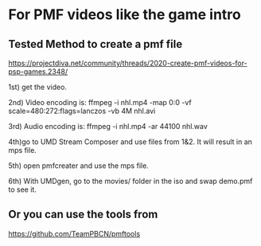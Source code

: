 # For PMF videos like the game intro

## Tested Method to create a pmf file 
https://projectdiva.net/community/threads/2020-create-pmf-videos-for-psp-games.2348/

1st) get the video.

2nd) Video encoding is:
ffmpeg -i nhl.mp4 -map 0:0 -vf scale=480:272:flags=lanczos -vb 4M nhl.avi

3rd) Audio encoding is:
ffmpeg -i nhl.mp4 -ar 44100 nhl.wav

4th)go to UMD Stream Composer and use files from 1&2. It will result in an mps file.

5th) open pmfcreater and use the mps file.

6th) With UMDgen, go to the movies/ folder in the iso and swap demo.pmf to see it.


## Or you can use the tools from

https://github.com/TeamPBCN/pmftools
